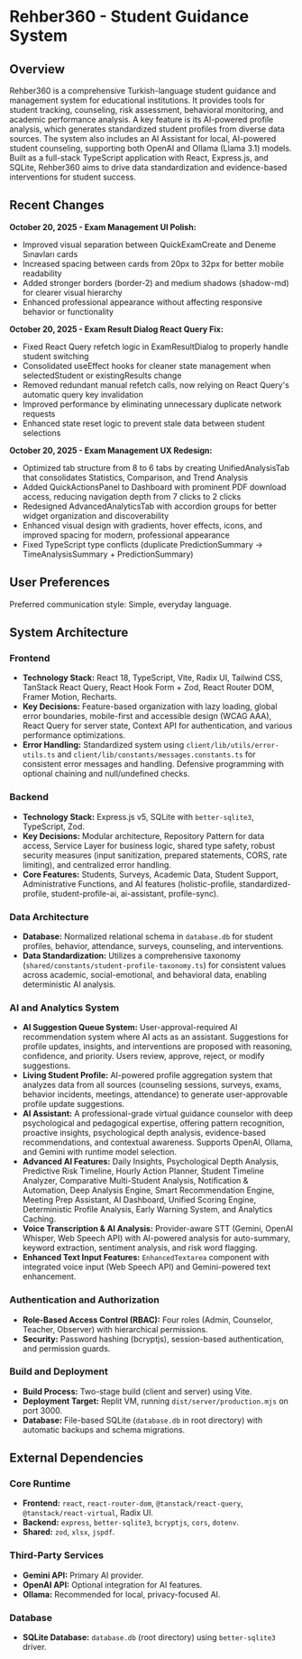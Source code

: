 # Rehber360 - Student Guidance System

## Overview
Rehber360 is a comprehensive Turkish-language student guidance and management system for educational institutions. It provides tools for student tracking, counseling, risk assessment, behavioral monitoring, and academic performance analysis. A key feature is its AI-powered profile analysis, which generates standardized student profiles from diverse data sources. The system also includes an AI Assistant for local, AI-powered student counseling, supporting both OpenAI and Ollama (Llama 3.1) models. Built as a full-stack TypeScript application with React, Express.js, and SQLite, Rehber360 aims to drive data standardization and evidence-based interventions for student success.

## Recent Changes
**October 20, 2025 - Exam Management UI Polish:**
- Improved visual separation between QuickExamCreate and Deneme Sınavları cards
- Increased spacing between cards from 20px to 32px for better mobile readability
- Added stronger borders (border-2) and medium shadows (shadow-md) for clearer visual hierarchy
- Enhanced professional appearance without affecting responsive behavior or functionality

**October 20, 2025 - Exam Result Dialog React Query Fix:**
- Fixed React Query refetch logic in ExamResultDialog to properly handle student switching
- Consolidated useEffect hooks for cleaner state management when selectedStudent or existingResults change
- Removed redundant manual refetch calls, now relying on React Query's automatic query key invalidation
- Improved performance by eliminating unnecessary duplicate network requests
- Enhanced state reset logic to prevent stale data between student selections

**October 20, 2025 - Exam Management UX Redesign:**
- Optimized tab structure from 8 to 6 tabs by creating UnifiedAnalysisTab that consolidates Statistics, Comparison, and Trend Analysis
- Added QuickActionsPanel to Dashboard with prominent PDF download access, reducing navigation depth from 7 clicks to 2 clicks
- Redesigned AdvancedAnalyticsTab with accordion groups for better widget organization and discoverability
- Enhanced visual design with gradients, hover effects, icons, and improved spacing for modern, professional appearance
- Fixed TypeScript type conflicts (duplicate PredictionSummary → TimeAnalysisSummary + PredictionSummary)

## User Preferences
Preferred communication style: Simple, everyday language.

## System Architecture

### Frontend
- **Technology Stack:** React 18, TypeScript, Vite, Radix UI, Tailwind CSS, TanStack React Query, React Hook Form + Zod, React Router DOM, Framer Motion, Recharts.
- **Key Decisions:** Feature-based organization with lazy loading, global error boundaries, mobile-first and accessible design (WCAG AAA), React Query for server state, Context API for authentication, and various performance optimizations.
- **Error Handling:** Standardized system using `client/lib/utils/error-utils.ts` and `client/lib/constants/messages.constants.ts` for consistent error messages and handling. Defensive programming with optional chaining and null/undefined checks.

### Backend
- **Technology Stack:** Express.js v5, SQLite with `better-sqlite3`, TypeScript, Zod.
- **Key Decisions:** Modular architecture, Repository Pattern for data access, Service Layer for business logic, shared type safety, robust security measures (input sanitization, prepared statements, CORS, rate limiting), and centralized error handling.
- **Core Features:** Students, Surveys, Academic Data, Student Support, Administrative Functions, and AI features (holistic-profile, standardized-profile, student-profile-ai, ai-assistant, profile-sync).

### Data Architecture
- **Database:** Normalized relational schema in `database.db` for student profiles, behavior, attendance, surveys, counseling, and interventions.
- **Data Standardization:** Utilizes a comprehensive taxonomy (`shared/constants/student-profile-taxonomy.ts`) for consistent values across academic, social-emotional, and behavioral data, enabling deterministic AI analysis.

### AI and Analytics System
- **AI Suggestion Queue System:** User-approval-required AI recommendation system where AI acts as an assistant. Suggestions for profile updates, insights, and interventions are proposed with reasoning, confidence, and priority. Users review, approve, reject, or modify suggestions.
- **Living Student Profile:** AI-powered profile aggregation system that analyzes data from all sources (counseling sessions, surveys, exams, behavior incidents, meetings, attendance) to generate user-approvable profile update suggestions.
- **AI Assistant:** A professional-grade virtual guidance counselor with deep psychological and pedagogical expertise, offering pattern recognition, proactive insights, psychological depth analysis, evidence-based recommendations, and contextual awareness. Supports OpenAI, Ollama, and Gemini with runtime model selection.
- **Advanced AI Features:** Daily Insights, Psychological Depth Analysis, Predictive Risk Timeline, Hourly Action Planner, Student Timeline Analyzer, Comparative Multi-Student Analysis, Notification & Automation, Deep Analysis Engine, Smart Recommendation Engine, Meeting Prep Assistant, AI Dashboard, Unified Scoring Engine, Deterministic Profile Analysis, Early Warning System, and Analytics Caching.
- **Voice Transcription & AI Analysis:** Provider-aware STT (Gemini, OpenAI Whisper, Web Speech API) with AI-powered analysis for auto-summary, keyword extraction, sentiment analysis, and risk word flagging.
- **Enhanced Text Input Features:** `EnhancedTextarea` component with integrated voice input (Web Speech API) and Gemini-powered text enhancement.

### Authentication and Authorization
- **Role-Based Access Control (RBAC):** Four roles (Admin, Counselor, Teacher, Observer) with hierarchical permissions.
- **Security:** Password hashing (bcryptjs), session-based authentication, and permission guards.

### Build and Deployment
- **Build Process:** Two-stage build (client and server) using Vite.
- **Deployment Target:** Replit VM, running `dist/server/production.mjs` on port 3000.
- **Database:** File-based SQLite (`database.db` in root directory) with automatic backups and schema migrations.

## External Dependencies

### Core Runtime
- **Frontend:** `react`, `react-router-dom`, `@tanstack/react-query`, `@tanstack/react-virtual`, Radix UI.
- **Backend:** `express`, `better-sqlite3`, `bcryptjs`, `cors`, `dotenv`.
- **Shared:** `zod`, `xlsx`, `jspdf`.

### Third-Party Services
- **Gemini API:** Primary AI provider.
- **OpenAI API:** Optional integration for AI features.
- **Ollama:** Recommended for local, privacy-focused AI.

### Database
- **SQLite Database:** `database.db` (root directory) using `better-sqlite3` driver.